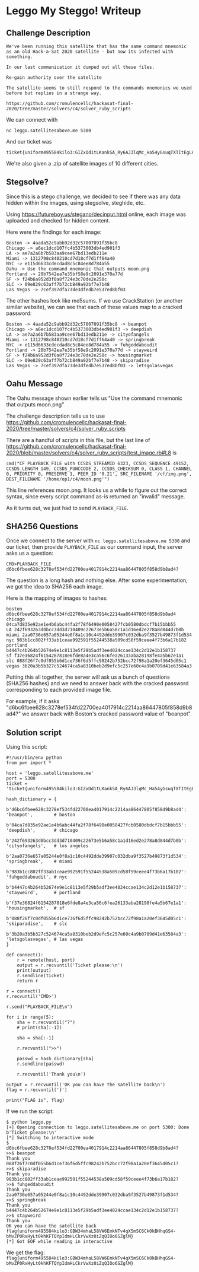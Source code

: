 # Leggo My Steggo! Writeup
## Challenge Description
```
We've been running this satellite that has the same command mnemonic as an old Hack-a-Sat 2020 satellite - but now its infected with something.

In our last communication it dumped out all these files.

Re-gain authority over the satellite

The satellite seems to still respond to the commands mnemonics we used before but replies in a strange way.

https://github.com/cromulencellc/hackasat-final-2020/tree/master/solvers/c4/solver_ruby_scripts
```

We can connect with
```
nc leggo.satellitesabove.me 5300
```

And our ticket was
```
ticket{uniform495584kilo3:GIZxDd1tLKankSA_Ry6AJ3lqMc_Ha54yGsuqTXTItEgLHBu8KWdbMmYoKJFROQgnDg}
```

We're also given a .zip of satellite images of 10 different cities.

## Stegsolve?
Since this is a stego challenge, we decided to see if there was any data hidden within the images, using stegsolve, steghide, etc.

Using https://futureboy.us/stegano/decinput.html online, each image was uploaded and checked for hidden content.

Here were the findings for each image:
```
Boston -> 4aada52c9abb92d32c57007091f35bc8
Chicago -> a6ec1dcd107fc4b5373003db4ed901f3
LA -> ae7a2a6b7b583aa9cee67bd13edb211e
Miami -> 1312798c840210cd7d18cf7d1ff64a40
NYC -> e115d6633cdecdad8c5c84ee8d784a55
Oahu -> Use the command mnemonic that outputs moon.png
Portland -> 20b7542ea7e35bf58e9c2091e370a77d
SF -> f24b6a952d3f0a8f724e3c70de2e250c
SLC -> 09e829c63aff7b72cb849a92bf7e7b48
Las Vegas -> 7cef397dfa73de3dfedb7e537ed8bf03
```

The other hashes look like md5sums. If we use CrackStation (or another similar website), we can see that each of these values map to a cracked password:
```
Boston -> 4aada52c9abb92d32c57007091f35bc8 -> beanpot
Chicago -> a6ec1dcd107fc4b5373003db4ed901f3 -> deepdish
LA -> ae7a2a6b7b583aa9cee67bd13edb211e -> cityofangels
Miami -> 1312798c840210cd7d18cf7d1ff64a40 -> springbreak
NYC -> e115d6633cdecdad8c5c84ee8d784a55 -> fuhgeddaboudit
Portland -> 20b7542ea7e35bf58e9c2091e370a77d -> stayweird
SF -> f24b6a952d3f0a8f724e3c70de2e250c -> housingmarket
SLC -> 09e829c63aff7b72cb849a92bf7e7b48 -> skiparadise
Las Vegas -> 7cef397dfa73de3dfedb7e537ed8bf03 -> letsgolasvegas
```

## Oahu Message
The Oahu message shown earlier tells us "Use the command mnemonic that outputs moon.png"

The challenge description tells us to use https://github.com/cromulencellc/hackasat-final-2020/tree/master/solvers/c4/solver_ruby_scripts

There are a handful of scripts in this file, but the last line of https://github.com/cromulencellc/hackasat-final-2020/blob/master/solvers/c4/solver_ruby_scripts/test_image.rb#L8 is
```
cmd("CF PLAYBACK_FILE with CCSDS_STREAMID 6323, CCSDS_SEQUENCE 49152, CCSDS_LENGTH 149, CCSDS_FUNCCODE 2, CCSDS_CHECKSUM 0, CLASS 1, CHANNEL 0, PRIORITY 0, PRESERVE 1, PEER_ID '0.21', SRC_FILENAME '/cf/img.png', DEST_FILENAME '/home/op1/c4/moon.png'")
```

This line references moon.png. It looks us a while to figure out the correct syntax, since every script command as-is returned an "invalid" message.

As it turns out, we just had to send `PLAYBACK_FILE`.

## SHA256 Questions
Once we connect to the server with `nc leggo.satellitesabove.me 5300` and our ticket, then provide `PLAYBACK_FILE` as our command input, the server asks us a question:
```
CMD>PLAYBACK_FILE
d6bc6fbee628c3278ef534fd22700ea4017914c2214aa86447805f858d9b8ad4?
```

The question is a long hash and nothing else. After some experimentation, we got the idea to SHA256 each image.

Here is the mapping of images to hashes:
```
boston d6bc6fbee628c3278ef534fd22700ea4017914c2214aa86447805f858d9b8ad4
chicago 04ca7d835e92ae1e4b6abc44fa2f78f6490e0058427fcb0580dbdcf7b15bbb55
LA 242f693263d0bcc3dd3d710409c22673e5b6a58c1a1d16ed2e278a8d844d7b0b
miami 2aa0736e657a05244e0f8a1c10c4492dde39907c032dba9f3527b49873f1d534
nyc 983b1cc802ff33ab1ceae992591f55244538a509cd58f59ceee4f73b6a17b182
portland b4447c4b264b52674e9e1c8113e5f29b5adf3ee4024ccae134c2d12e1b158737
sf f37e36824f6154287818e6fde8a4e3ca56c6fea26133aba28198fe4a5b67e1a1
slc 088f26f7c0df055b6d1ce736f6d5ffc98242b752bcc72f98a1a20ef3645d05c1
vegas 3b20a3b5b327c524674ca5a8310beb2d9efc5c257e60c4a9b0709d41e63584a3
```

Putting this all together, the server will ask us a bunch of questions (SHA256 hashes) and we need to answer back with the cracked password corresponding to each provided image file.

For example, if it asks "d6bc6fbee628c3278ef534fd22700ea4017914c2214aa86447805f858d9b8ad4?" we answer back with Boston's cracked password value of "beanpot".

## Solution script
Using this script:
```
#!/usr/bin/env python
from pwn import *

host = 'leggo.satellitesabove.me'
port = 5300
ticket = 'ticket{uniform495584kilo3:GIZxDd1tLKankSA_Ry6AJ3lqMc_Ha54yGsuqTXTItEgLHBu8KWdbMmYoKJFROQgnDg}'

hash_dictionary = {
    b'd6bc6fbee628c3278ef534fd22700ea4017914c2214aa86447805f858d9b8ad4': 'beanpot',        # boston
    b'04ca7d835e92ae1e4b6abc44fa2f78f6490e0058427fcb0580dbdcf7b15bbb55': 'deepdish',       # chicago
    b'242f693263d0bcc3dd3d710409c22673e5b6a58c1a1d16ed2e278a8d844d7b0b': 'cityofangels',   # los angeles
    b'2aa0736e657a05244e0f8a1c10c4492dde39907c032dba9f3527b49873f1d534': 'springbreak',    # miami
    b'983b1cc802ff33ab1ceae992591f55244538a509cd58f59ceee4f73b6a17b182': 'fuhgeddaboudit', # nyc
    b'b4447c4b264b52674e9e1c8113e5f29b5adf3ee4024ccae134c2d12e1b158737': 'stayweird',      # portland
    b'f37e36824f6154287818e6fde8a4e3ca56c6fea26133aba28198fe4a5b67e1a1': 'housingmarket',  # sf
    b'088f26f7c0df055b6d1ce736f6d5ffc98242b752bcc72f98a1a20ef3645d05c1': 'skiparadise',    # slc
    b'3b20a3b5b327c524674ca5a8310beb2d9efc5c257e60c4a9b0709d41e63584a3': 'letsgolasvegas', # las vegas
}

def connect():
    r = remote(host, port)
    output = r.recvuntil('Ticket please:\n')
    print(output)
    r.sendline(ticket)
    return r

r = connect()
r.recvuntil('CMD>')

r.send("PLAYBACK_FILE\n")

for i in range(5):
    sha = r.recvuntil("?")
    # print(sha[:-1])

    sha = sha[:-1]

    r.recvuntil(">>")

    passwd = hash_dictionary[sha]
    r.sendline(passwd)

    r.recvuntil('Thank you\n')

output = r.recvuntil('OK you can have the satellite back\n')
flag = r.recvuntil('}')

print("FLAG is", flag)
```

If we run the script:
```
$ python leggo.py
[+] Opening connection to leggo.satellitesabove.me on port 5300: Done
b'Ticket please:\n'
[*] Switching to interactive mode
$
d6bc6fbee628c3278ef534fd22700ea4017914c2214aa86447805f858d9b8ad4?
>>$ beanpot
Thank you
088f26f7c0df055b6d1ce736f6d5ffc98242b752bcc72f98a1a20ef3645d05c1?
>>$ skiparadise
Thank you
983b1cc802ff33ab1ceae992591f55244538a509cd58f59ceee4f73b6a17b182?
>>$ fuhgeddaboudit
Thank you
2aa0736e657a05244e0f8a1c10c4492dde39907c032dba9f3527b49873f1d534?
>>$ springbreak
Thank you
b4447c4b264b52674e9e1c8113e5f29b5adf3ee4024ccae134c2d12e1b158737?
>>$ stayweird
Thank you
OK you can have the satellite back
flag{uniform495584kilo3:GBW34mhaL58VW6EmkNTv4qX5mSC6Ck0kBHhqGS4-bMvZP0RxHyLt0khKFTQYpIdmHLCkrVwXz0iZqQIOo6SZglM}
[*] Got EOF while reading in interactive
```

We get the flag: `flag{uniform495584kilo3:GBW34mhaL58VW6EmkNTv4qX5mSC6Ck0kBHhqGS4-bMvZP0RxHyLt0khKFTQYpIdmHLCkrVwXz0iZqQIOo6SZglM}`
